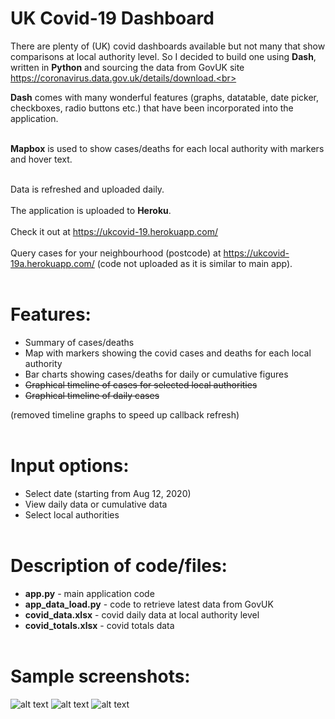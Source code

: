 # UK Covid-19 Dashboard
There are plenty of (UK) covid dashboards available but not many that show comparisons at local authority level. So I decided to build one using **Dash**, written in **Python** and sourcing the data from GovUK site https://coronavirus.data.gov.uk/details/download.<br><br>

**Dash** comes with many wonderful features (graphs, datatable, date picker, checkboxes, radio buttons etc.) that have been incorporated into the application.<br><br>

**Mapbox** is used to show cases/deaths for each local authority with markers and hover text.<br><br>

Data is refreshed and uploaded daily.<br><br>
The application is uploaded to **Heroku**.<br><br>
Check it out at https://ukcovid-19.herokuapp.com/<br><br>
Query cases for your neighbourhood (postcode) at https://ukcovid-19a.herokuapp.com/ (code not uploaded as it is similar to main app).<br><br>

# Features:
- Summary of cases/deaths
- Map with markers showing the covid cases and deaths for each local authority
- Bar charts showing cases/deaths for daily or cumulative figures
- ~~Graphical timeline of cases for selected local authorities~~
- ~~Graphical timeline of daily cases~~<br>

(removed timeline graphs to speed up callback refresh)<br><br>

# Input options:
- Select date (starting from Aug 12, 2020)
- View daily data or cumulative data
- Select local authorities<br><br>

# Description of code/files:
 - **app.py** - main application code
 - **app_data_load.py** - code to retrieve latest data from GovUK
 - **covid_data.xlsx** - covid daily data at local authority level
 - **covid_totals.xlsx** - covid totals data<br><br>

# Sample screenshots:
![alt text](https://github.com/waiky8/ukcovid-19/blob/main/screenshot1.png)
![alt text](https://github.com/waiky8/ukcovid-19/blob/main/screenshot2.png)
![alt text](https://github.com/waiky8/ukcovid-19/blob/main/screenshot3.png)
